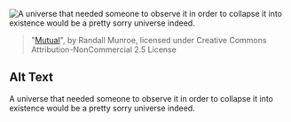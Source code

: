 ![A universe that needed someone to observe it in order to collapse it into existence would be a pretty sorry universe indeed.](https://imgs.xkcd.com/comics/mutual.png)
> "[Mutual](https://xkcd.com/817/)", by Randall Munroe, licensed under Creative Commons Attribution-NonCommercial 2.5 License

## Alt Text
A universe that needed someone to observe it in order to collapse it into existence would be a pretty sorry universe indeed.
